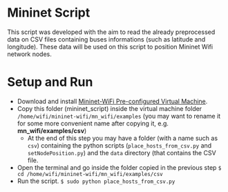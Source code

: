 # Mininet Script

This script was developed with the aim to read the already preprocessed data on CSV files containing buses informations (such as latitude and longitude). These data will be used on this script to position Mininet Wifi network nodes.

# Setup and Run

- Download and install [Mininet-WiFi Pre-configured Virtual Machine](https://github.com/intrig-unicamp/mininet-wifi/#pre-configured-virtual-machine).
- Copy this folder (mininet_script) inside the virtual machine folder `/home/wifi/mininet-wifi/mn_wifi/examples` (you may want to rename it for some more convenient name after copying it, e.g. **mn_wifi/examples/csv**)
  - At the end of this step you may have a folder (with a name such as `csv`) containing the python scripts (`place_hosts_from_csv.py` and `setNodePosition.py`) and the `data` directory (that contains the CSV file.
- Open the terminal and go inside the folder copied in the previous step
  `$ cd /home/wifi/mininet-wifi/mn_wifi/examples/csv`
- Run the script.
  `$ sudo python place_hosts_from_csv.py`
